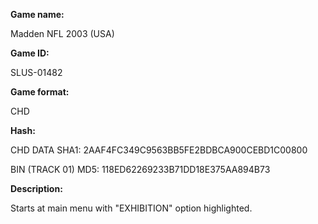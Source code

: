 **Game name:**

Madden NFL 2003 (USA)

**Game ID:**

SLUS-01482

**Game format:**

CHD

**Hash:**

CHD DATA SHA1: 2AAF4FC349C9563BB5FE2BDBCA900CEBD1C00800

BIN (TRACK 01) MD5: 118ED62269233B71DD18E375AA894B73

**Description:**

Starts at main menu with "EXHIBITION" option highlighted.